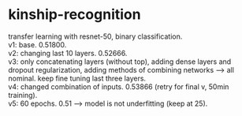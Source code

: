 # kinship-recognition
transfer learning with resnet-50, binary classification.  
v1: base. 0.51800.  
v2: changing last 10 layers.  0.52666.  
v3: only concatenating layers (without top), adding dense layers and dropout regularization, adding methods of combining networks --> all nominal. keep fine tuning last three layers.   
v4: changed combination of inputs. 0.53866 (retry for final v, 50min training).  
v5: 60 epochs. 0.51 --> model is not underfitting (keep at 25).  
